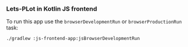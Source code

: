 ### Lets-PLot in Kotlin JS frontend

To run this app use the `browserDevelopmentRun` or `browserProductionRun` task:

```
./gradlew :js-frontend-app:jsBrowserDevelopmentRun
```